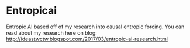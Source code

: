 # Entropicai
Entropic AI based off of my research into causal entropic forcing.
You can read about my research here on blog: http://ideastwctw.blogspot.com/2017/03/entropic-ai-research.html
